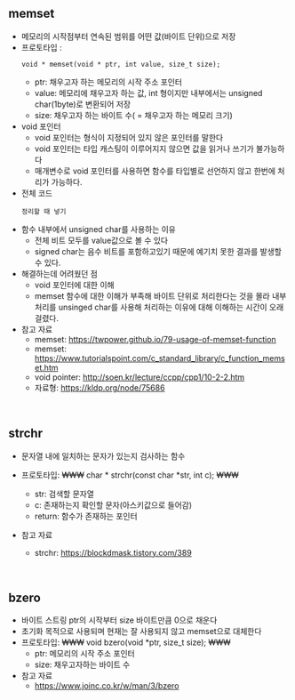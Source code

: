 memset
---
+ 메모리의 시작점부터 연속된 범위를 어떤 값(바이트 단위)으로 저장
+ 프로토타입 :
	```
	void * memset(void * ptr, int value, size_t size);
	```
	+ ptr: 채우고자 하는 메모리의 시작 주소 포인터
	+ value: 메모리에 채우고자 하는 값, int 형이지만 내부에서는 unsigned char(1byte)로 변환되어 저장
	+ size: 채우고자 하는 바이트 수( = 채우고자 하는 메모리 크기)
+ void 포인터
	+ void 포인터는 형식이 지정되어 있지 않은 포인터를 말한다
	+ void 포인터는 타입 캐스팅이 이루어지지 않으면 값을 읽거나 쓰기가 불가능하다
	+ 매개변수로 void 포인터를 사용하면 함수를 타입별로 선언하지 않고 한번에 처리가 가능하다.
+ 전체 코드
	```
	정리할 때 넣기
	```
+ 함수 내부에서 unsigned char를 사용하는 이유
	+ 전체 비트 모두를 value값으로 볼 수 있다
	+ signed char는 음수 비트를 포함하고있기 때문에 예기치 못한 결과를 발생할 수 있다.
+ 해결하는데 어려웠던 점
	+ void 포인터에 대한 이해
	+ memset 함수에 대한 이해가 부족해 바이트 단위로 처리한다는 것을 몰라 내부 처리를 unsinged char를 사용해 처리하는 이유에 대해 이해하는 시간이 오래걸렸다.
+ 참고 자료
	+ memset: https://twpower.github.io/79-usage-of-memset-function
	+ memset: https://www.tutorialspoint.com/c_standard_library/c_function_memset.htm
	+ void pointer: http://soen.kr/lecture/ccpp/cpp1/10-2-2.htm
	+ 자료형: https://kldp.org/node/75686

<br>

strchr
---
+ 문자열 내에 일치하는 문자가 있는지 검사하는 함수
+ 프로토타입:
	₩₩₩
	char * strchr(const char *str, int c);
	₩₩₩
	+ str: 검색할 문자열
	+ c: 존재하는지 확인할 문자(아스키값으로 들어감)
	+ return: 함수가 존재하는 포인터

+ 참고 자료
	+ strchr: https://blockdmask.tistory.com/389
<br>

bzero
---
+ 바이트 스트링 ptr의 시작부터 size 바이트만큼 0으로 채운다
+ 초기화 목적으로 사용되며 현재는 잘 사용되지 않고 memset으로 대체한다
+ 프로토타입:
	₩₩₩
	void bzero(void *ptr, size_t size);
	₩₩₩
	+ ptr: 메모리의 시작 주소 포인터
	+ size: 채우고자하는 바이트 수
+ 참고 자료
	+ https://www.joinc.co.kr/w/man/3/bzero
